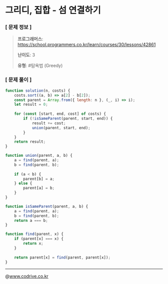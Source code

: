 # 그리디, 집합 - 섬 연결하기

### [ 문제 정보 ]
> **프로그래머스**: https://school.programmers.co.kr/learn/courses/30/lessons/42861
> 
> **난이도**: 3
>
> **유형**: #탐욕법 (Greedy)


### [ 문제 풀이 ]
```JavaScript
function solution(n, costs) {
    costs.sort((a, b) => a[2] - b[2]);
    const parent = Array.from({ length: n }, (_, i) => i);
    let result = 0;
    
    for (const [start, end, cost] of costs) {
        if (!isSameParent(parent, start, end)) {
            result += cost;
            union(parent, start, end);
        }
    }
    return result;
}

function union(parent, a, b) {
    a = find(parent, a);
    b = find(parent, b);
    
    if (a < b) {
        parent[b] = a;
    } else {
        parent[a] = b;
    }
}

function isSameParent(parent, a, b) {
    a = find(parent, a);
    b = find(parent, b);
    return a === b;
}

function find(parent, x) {
    if (parent[x] === x) {
        return x;
    }
    
    return parent[x] = find(parent, parent[x]);
}
```


---
@www.codrive.co.kr